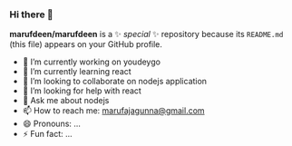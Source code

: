 ### Hi there 👋

**marufdeen/marufdeen** is a ✨ _special_ ✨ repository because its `README.md` (this file) appears on your GitHub profile.

- 🔭 I’m currently working on youdeygo
- 🌱 I’m currently learning react
- 👯 I’m looking to collaborate on nodejs application
- 🤔 I’m looking for help with react
- 💬 Ask me about nodejs
- 📫 How to reach me: marufajagunna@gmail.com
- 😄 Pronouns: ...
- ⚡ Fun fact: ...
